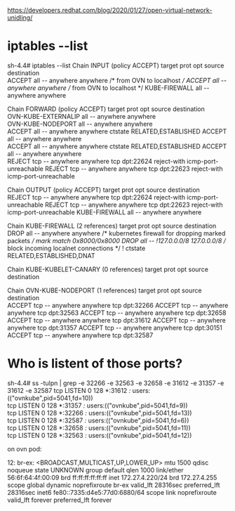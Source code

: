 https://developers.redhat.com/blog/2020/01/27/open-virtual-network-unidling/

# iptables --list

sh-4.4# iptables --list
Chain INPUT (policy ACCEPT)
target     prot opt source               destination         
ACCEPT     all  --  anywhere             anywhere             /* from OVN to localhost */
ACCEPT     all  --  anywhere             anywhere             /* from OVN to localhost */
KUBE-FIREWALL  all  --  anywhere             anywhere            

Chain FORWARD (policy ACCEPT)
target     prot opt source               destination         
OVN-KUBE-EXTERNALIP  all  --  anywhere             anywhere            
OVN-KUBE-NODEPORT  all  --  anywhere             anywhere            
ACCEPT     all  --  anywhere             anywhere             ctstate RELATED,ESTABLISHED
ACCEPT     all  --  anywhere             anywhere            
ACCEPT     all  --  anywhere             anywhere             ctstate RELATED,ESTABLISHED
ACCEPT     all  --  anywhere             anywhere            
REJECT     tcp  --  anywhere             anywhere             tcp dpt:22624 reject-with icmp-port-unreachable
REJECT     tcp  --  anywhere             anywhere             tcp dpt:22623 reject-with icmp-port-unreachable

Chain OUTPUT (policy ACCEPT)
target     prot opt source               destination         
REJECT     tcp  --  anywhere             anywhere             tcp dpt:22624 reject-with icmp-port-unreachable
REJECT     tcp  --  anywhere             anywhere             tcp dpt:22623 reject-with icmp-port-unreachable
KUBE-FIREWALL  all  --  anywhere             anywhere            

Chain KUBE-FIREWALL (2 references)
target     prot opt source               destination         
DROP       all  --  anywhere             anywhere             /* kubernetes firewall for dropping marked packets */ mark match 0x8000/0x8000
DROP       all  -- !127.0.0.0/8          127.0.0.0/8          /* block incoming localnet connections */ ! ctstate RELATED,ESTABLISHED,DNAT

Chain KUBE-KUBELET-CANARY (0 references)
target     prot opt source               destination         

Chain OVN-KUBE-NODEPORT (1 references)
target     prot opt source               destination         
ACCEPT     tcp  --  anywhere             anywhere             tcp dpt:32266
ACCEPT     tcp  --  anywhere             anywhere             tcp dpt:32563
ACCEPT     tcp  --  anywhere             anywhere             tcp dpt:32658
ACCEPT     tcp  --  anywhere             anywhere             tcp dpt:31612
ACCEPT     tcp  --  anywhere             anywhere             tcp dpt:31357
ACCEPT     tcp  --  anywhere             anywhere             tcp dpt:30151
ACCEPT     tcp  --  anywhere             anywhere             tcp dpt:32587

# Who is listent of those ports?

sh-4.4# ss -tulpn | grep -e 32266 -e 32563 -e 32658 -e 31612 -e 31357 -e 31612 -e 32587
tcp     LISTEN   0        128                    *:31612                *:*      users:(("ovnkube",pid=5041,fd=10))                                             
tcp     LISTEN   0        128                    *:31357                *:*      users:(("ovnkube",pid=5041,fd=9))                                              
tcp     LISTEN   0        128                    *:32266                *:*      users:(("ovnkube",pid=5041,fd=13))                                             
tcp     LISTEN   0        128                    *:32587                *:*      users:(("ovnkube",pid=5041,fd=6))                                              
tcp     LISTEN   0        128                    *:32658                *:*      users:(("ovnkube",pid=5041,fd=11))                                             
tcp     LISTEN   0        128                    *:32563                *:*      users:(("ovnkube",pid=5041,fd=12))  


on ovn pod:

12: br-ex: <BROADCAST,MULTICAST,UP,LOWER_UP> mtu 1500 qdisc noqueue state UNKNOWN group default qlen 1000
    link/ether 56:6f:64:4f:00:09 brd ff:ff:ff:ff:ff:ff
    inet 172.27.4.220/24 brd 172.27.4.255 scope global dynamic noprefixroute br-ex
       valid_lft 28316sec preferred_lft 28316sec
    inet6 fe80::7335:d4e5:77d0:6880/64 scope link noprefixroute 
       valid_lft forever preferred_lft forever

